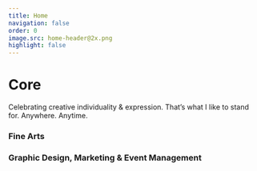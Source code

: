 ```yaml
---
title: Home
navigation: false
order: 0
image.src: home-header@2x.png
highlight: false
---
```

# Core

Celebrating creative individuality & expression. That’s what I like to stand for. Anywhere. Anytime. 

### Fine Arts
### Graphic Design, Marketing & Event Management
